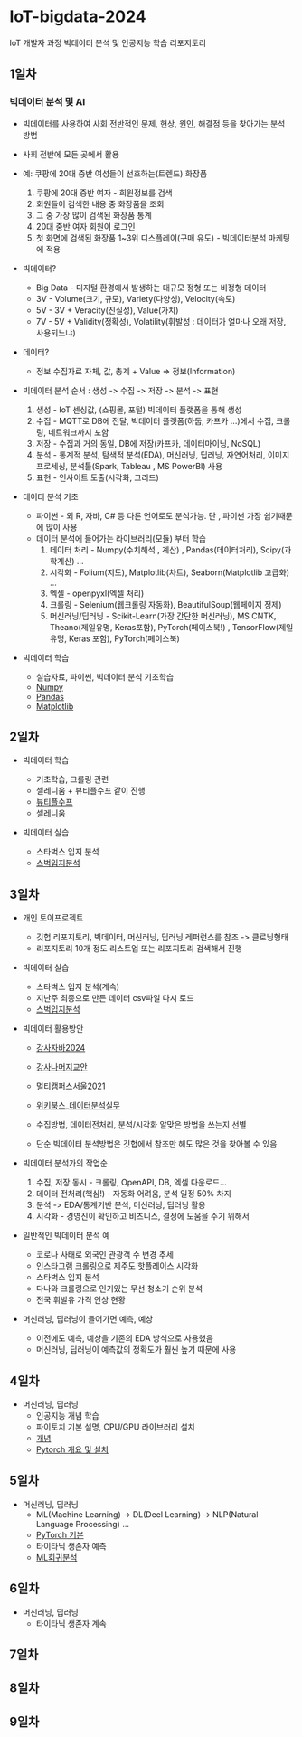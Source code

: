 # IoT-bigdata-2024
IoT 개발자 과정 빅데이터 분석 및 인공지능 학습 리포지토리

## 1일차
### 빅데이터 분석 및 AI
- 빅데이터를 사용하여 사회 전반적인 문제, 현상, 원인, 해결점 등을 찾아가는 분석 방법
- 사회 전반에 모든 곳에서 활용
- 예: 쿠팡에 20대 중반 여성들이 선호하는(트렌드) 화장품
    1. 쿠팡에 20대 중반 여자 - 회원정보를 검색
    2. 회원들이 검색한 내용 중 화장품을 조회
    3. 그 중 가장 많이 검색된 화장품 통계
    4. 20대 중반 여자 회원이 로그인
    5. 첫 화면에 검색된 화장품 1~3위 디스플레이(구매 유도) - 빅데이터분석 마케팅에 적용

- 빅데이터?
    - Big Data - 디지털 환경에서 발생하는 대규모 정형 또는 비정형 데이터
    - 3V - Volume(크기, 규모), Variety(다양성), Velocity(속도)
    - 5V - 3V + Veracity(진실성), Value(가치)
    - 7V - 5V + Validity(정확성), Volatility(휘발성 : 데이터가 얼마나 오래 저장, 사용되느냐)

- 데이터?
    - 정보 수집자료 자체, 값, 총계 + Value => 정보(Information)

- 빅데이터 분석 순서 : 생성 -> 수집 -> 저장 -> 분석 -> 표현
    1. 생성 - IoT 센싱값, (쇼핑몰, 포털) 빅데이터 플랫폼을 통해 생성
    2. 수집 - MQTT로 DB에 전달, 빅데이터 플랫폼(하둡, 카프카 ...)에서 수집, 크롤링, 네트워크까지 포함
    3. 저장 - 수집과 거의 동일, DB에 저장(카프카, 데이터마이닝, NoSQL)
    4. 분석 - 통계적 분석, 탐색적 분석(EDA), 머신러닝, 딥러닝, 자연어처리, 이미지 프로세싱, 분석툴(Spark, Tableau , MS PowerBI) 사용
    5. 표현 - 인사이트 도출(시각화, 그리드)

- 데이터 분석 기초
    - 파이썬 - 외 R, 자바, C# 등 다른 언어로도 분석가능. 단 , 파이썬 가장 쉽기때문에 많이 사용
    - 데이터 분석에 들어가는 라이브러리(모듈) 부터 학습
        1. 데이터 처리 - Numpy(수치해석 , 계산) , Pandas(데이터처리), Scipy(과학계산) ...
        2. 시각화 - Folium(지도), Matplotlib(차트), Seaborn(Matplotlib 고급화) ...
        3. 엑셀 - openpyxl(엑셀 처리)
        4. 크롤링 - Selenium(웹크롤링 자동화), BeautifulSoup(웹페이지 정제)
        5. 머신러닝/딥러닝 - Scikit-Learn(가장 간단한 머신러닝), MS CNTK, Theano(제일유명, Keras포함), PyTorch(페이스북!) , TensorFlow(제일 유명, Keras 포함), PyTorch(페이스북)

- 빅데이터 학습
    - 실습자료, 파이썬, 빅데이터 분석 기초학습 
    - [Numpy](https://github.com/som7199/IoT-bigdata-2024/blob/main/day01/bda01_numpy_basic.ipynb)
    - [Pandas](https://github.com/som7199/IoT-bigdata-2024/blob/main/day01/bda02_pandas_basic.ipynb)
    - [Matplotlib](https://github.com/som7199/IoT-bigdata-2024/blob/main/day01/bda03_matplotlib_basic.ipynb)

## 2일차
- 빅데이터 학습
    - 기초학습, 크롤링 관련
    - 셀레니움 + 뷰티플수프 같이 진행    
    - [뷰티플수프](https://github.com/som7199/IoT-bigdata-2024/blob/main/day2/dba04_beautifulsoup_basic.ipynb)
    - [셀레니움](https://github.com/som7199/IoT-bigdata-2024/blob/main/day2/dba05_selenium_basic.ipynb)

- 빅데이터 실습
    - 스타벅스 입지 분석
    - [스벅입지분석](https://github.com/som7199/IoT-bigdata-2024/blob/main/day2/dba06_starbucks_analysis.ipynb)

## 3일차
- 개인 토이프로젝트
    - 깃헙 리포지토리, 빅데이터, 머신러닝, 딥러닝 레퍼런스를 참조 -> 클로닝형태
    - 리포지토리 10개 정도 리스트업 또는 리포지토리 검색해서 진행

- 빅데이터 실습
    - 스타벅스 입지 분석(계속)
    - 지난주 최종으로 만든 데이터 csv파일 다시 로드
    - [스벅입지분석](https://github.com/som7199/IoT-bigdata-2024/blob/main/day3/dba07_starbucks_analysis.ipynb)

- 빅데이터 활용방안
    - [강사자바2024](https://github.com/hugoMGSung/bigdata-analysis-2024)
    - [강사나머지교안](https://github.com/hugoMGSung/works-need-it-data-analysis)
    - [멀티캠퍼스서울2021](https://github.com/ckiekim/DataAnalysis-2021-3)
    - [위키북스_데이터분석실무](https://github.com/CityHopper/playwithdata)

    - 수집방법, 데이터전처리, 분석/시각화 알맞은 방법을 쓰는지 선별
    - 단순 빅데이터 분석방법은 깃헙에서 참조만 해도 많은 것을 찾아볼 수 있음

- 빅데이터 분석가의 작업순
    1. 수집, 저장 동시 - 크롤링, OpenAPI, DB, 엑셀 다운로드...
    2. 데이터 전처리(핵심!) - 자동화 어려움, 분석 일정 50% 차지
    3. 분석 -> EDA/통계기반 분석, 머신러닝, 딥러닝 활용
    4. 시각화 - 경영진이 확인하고 비즈니스, 결정에 도움을 주기 위해서

- 일반적인 빅데이터 분석 예
    - 코로나 사태로 외국인 관광객 수 변경 추세
    - 인스타그램 크롤링으로 제주도 핫플레이스 시각화
    - 스타벅스 입지 분석
    - 다나와 크롤링으로 인기있는 무선 청소기 순위 분석
    - 전국 휘발유 가격 인상 현황

- 머신러닝, 딥러닝이 들어가면 예측, 예상
    - 이전에도 예측, 예상을 기존의 EDA 방식으로 사용했음
    - 머신러닝, 딥러닝이 예측값의 정확도가 훨씬 높기 때문에 사용

## 4일차
- 머신러닝, 딥러닝
    - 인공지능 개념 학습
    - 파이토치 기본 설명, CPU/GPU 라이브러리 설치
    - [개념](https://github.com/som7199/IoT-bigdata-2024/blob/main/day04/dba08_ml_dl_concept.ipynb)
    - [Pytorch 개요 및 설치](https://github.com/som7199/IoT-bigdata-2024/blob/main/day04/dba09_pytorch_start.ipynb)

## 5일차
- 머신러닝, 딥러닝
    - ML(Machine Learning) -> DL(Deel Learning) -> NLP(Natural Language Processing) ...
    - [PyTorch 기본](https://github.com/som7199/IoT-bigdata-2024/blob/main/day05/dba10_pytorch_basic.ipynb)
    - 타이타닉 생존자 예측
    - [ML회귀분석](https://github.com/som7199/IoT-bigdata-2024/blob/main/day05/dba11_linear_regression.ipynb)

## 6일차
- 머신러닝, 딥러닝
    - 타이타닉 생존자 계속

## 7일차

## 8일차

## 9일차